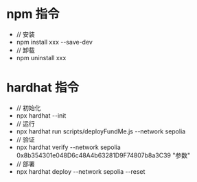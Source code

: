 # npm 指令

- // 安装
- npm install xxx --save-dev
- // 卸载
- npm uninstall xxx

# hardhat 指令

- // 初始化
- npx hardhat --init
- // 运行
- npx hardhat run scripts/deployFundMe.js --network sepolia
- // 验证
- npx hardhat verify --network sepolia 0x8b354301e048D6c48A4b63281D9F74807b8a3C39 "参数"
- // 部署
- npx hardhat deploy --network sepolia --reset
